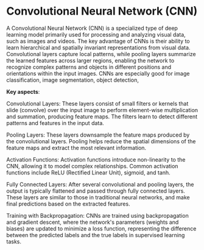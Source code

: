 # Convolutional Neural Network (CNN)

A Convolutional Neural Network (CNN) is a specialized type of deep learning model primarily used for processing and analyzing visual data, such as images and videos. The key advantage of CNNs is their ability to learn hierarchical and spatially invariant representations from visual data. Convolutional layers capture local patterns, while pooling layers summarize the learned features across larger regions, enabling the network to recognize complex patterns and objects in different positions and orientations within the input images. CNNs are especially good for image classification, image segmentation, object detection,

**Key aspects**:

Convolutional Layers: These layers consist of small filters or kernels that slide (convolve) over the input image to perform element-wise multiplication and summation, producing feature maps. The filters learn to detect different patterns and features in the input data.

Pooling Layers: These layers downsample the feature maps produced by the convolutional layers. Pooling helps reduce the spatial dimensions of the feature maps and extract the most relevant information.

Activation Functions: Activation functions introduce non-linearity to the CNN, allowing it to model complex relationships. Common activation functions include ReLU (Rectified Linear Unit), sigmoid, and tanh.

Fully Connected Layers: After several convolutional and pooling layers, the output is typically flattened and passed through fully connected layers. These layers are similar to those in traditional neural networks, and make final predictions based on the extracted features.

Training with Backpropagation: CNNs are trained using backpropagation and gradient descent, where the network's parameters (weights and biases) are updated to minimize a loss function, representing the difference between the predicted labels and the true labels in supervised learning tasks.
